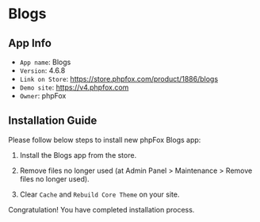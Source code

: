 # Blogs

## App Info

- `App name`: Blogs
- `Version`: 4.6.8
- `Link on Store`: https://store.phpfox.com/product/1886/blogs
- `Demo site`: https://v4.phpfox.com
- `Owner`: phpFox

## Installation Guide

Please follow below steps to install new phpFox Blogs app:

1. Install the Blogs app from the store.

2. Remove files no longer used (at Admin Panel > Maintenance > Remove files no longer used).

3. Clear `Cache` and `Rebuild Core Theme` on your site.

Congratulation! You have completed installation process.